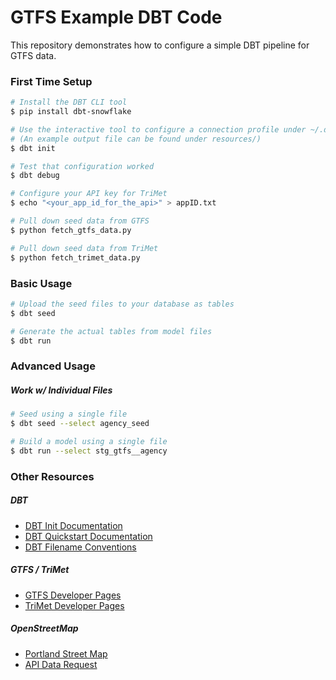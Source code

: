 # GTFS Example DBT Code

This repository demonstrates how to configure a simple DBT pipeline for GTFS data.


### First Time Setup

```bash
# Install the DBT CLI tool
$ pip install dbt-snowflake

# Use the interactive tool to configure a connection profile under ~/.dbt/profiles.yml
# (An example output file can be found under resources/)
$ dbt init

# Test that configuration worked
$ dbt debug

# Configure your API key for TriMet
$ echo "<your_app_id_for_the_api>" > appID.txt

# Pull down seed data from GTFS
$ python fetch_gtfs_data.py

# Pull down seed data from TriMet
$ python fetch_trimet_data.py
```

### Basic Usage

```bash
# Upload the seed files to your database as tables
$ dbt seed

# Generate the actual tables from model files 
$ dbt run
```

### Advanced Usage

##### Work w/ Individual Files

```bash
# Seed using a single file
$ dbt seed --select agency_seed

# Build a model using a single file
$ dbt run --select stg_gtfs__agency
```

### Other Resources

##### DBT

* [DBT Init Documentation](https://docs.getdbt.com/reference/commands/init)
* [DBT Quickstart Documentation](https://docs.getdbt.com/quickstarts/manual-install?step=1)
* [DBT Filename Conventions](https://docs.getdbt.com/guides/best-practices/how-we-structure/2-staging#staging-files-and-folders)

##### GTFS / TriMet
* [GTFS Developer Pages](https://developers.google.com/transit/gtfs-realtime)
* [TriMet Developer Pages](https://developer.trimet.org/)

##### OpenStreetMap
* [Portland Street Map](https://www.openstreetmap.org/export#map=11/45.5006/-122.7997)
* [API Data Request](https://overpass-api.de/api/map?bbox=-123.1000,45.3000,-122.5000,45.7000)